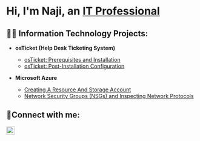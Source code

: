 ### <h1>Hi, I'm Naji, an <a href="https://www.linkedin.com/in/naji-rogers-83139625b/">IT Professional</a></h1>

<h2>👨‍💻 Information Technology Projects:</h2>

- <b>osTicket (Help Desk Ticketing System)</b>
  - [osTicket: Prerequisites and Installation](https://github.com/NajiRogi/osticket-prereqs)
  - [osTicket: Post-Installation Configuration](https://github.com/NajiRogi/post-install-config)
 
- <b>Microsoft Azure</b>
  
   - [Creating A Resource And Storage Account](https://github.com/Najirogi/Creating-A-StorageAccount) 
   - [Network Security Groups (NSGs) and Inspecting Network Protocols](https://github.com/NajiRogi/azure-network-protocols)
    

<h2>🤳Connect with me:</h2>

[<img align="left" alt="Josh | LinkedIn" width="22px" src="https://cdn.jsdelivr.net/npm/simple-icons@v3/icons/linkedin.svg" />][linkedin]

[linkedin]: https://www.linkedin.com/in/naji-rogers-83139625b/
